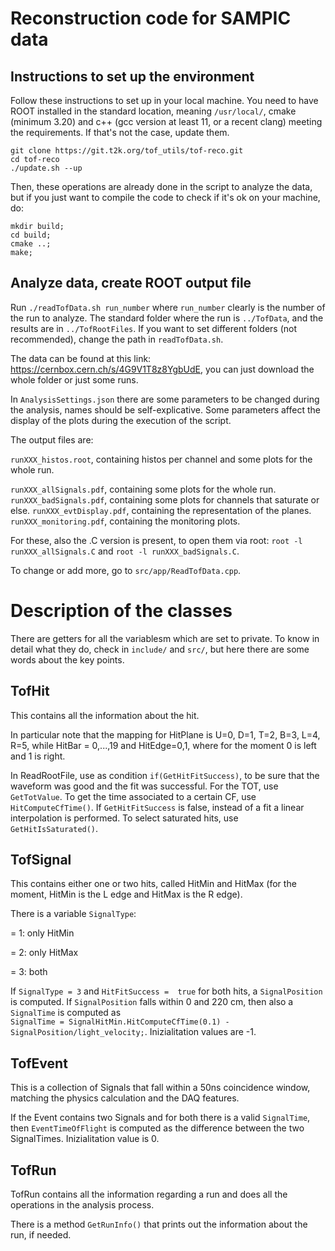 # Reconstruction code for SAMPIC data
<!--comment -->

## Instructions to set up the environment

Follow these instructions to set up in your local machine. 
You need to have ROOT installed in the standard location, meaning `/usr/local/`, cmake (minimum 3.20) and c++ (gcc version at least 11, or a recent clang) meeting the requirements. 
If that's not the case, update them.

```
git clone https://git.t2k.org/tof_utils/tof-reco.git
cd tof-reco
./update.sh --up
```
Then, these operations are already done in the script to analyze the data, but if you just want to compile the code to check if it's ok on your machine, do:

```
mkdir build; 
cd build; 
cmake ..;
make;
```

## Analyze data, create ROOT output file
Run `./readTofData.sh run_number`
where `run_number` clearly is the number of the run to analyze.
The standard folder where the run is `../TofData`, and the results are in
`../TofRootFiles`.
If you want to set different folders (not recommended), change the path in `readTofData.sh`.

The data can be found at this link: https://cernbox.cern.ch/s/4G9V1T8z8YgbUdE, you can just download the whole folder or just some runs.

In `AnalysisSettings.json` there are some parameters to be changed during the analysis, names should be self-explicative.
Some parameters affect the display of the plots during the execution of the script.

The output files are:

`runXXX_histos.root`, containing histos per channel and some plots for the whole run. 

`runXXX_allSignals.pdf`, containing some plots for the whole run.
`runXXX_badSignals.pdf`, containing some plots for channels that saturate or else.
`runXXX_evtDisplay.pdf`, containing the representation of the planes.
`runXXX_monitoring.pdf`, containing the monitoring plots.

For these, also the .C version is present, to open them via root: `root -l runXXX_allSignals.C` and `root -l runXXX_badSignals.C`.

To change or add more, go to `src/app/ReadTofData.cpp`.

# Description of the classes

There are getters for all the variablesm which are set to private. 
To know in detail what they do, check in `include/` and `src/`, but here there are some words about the key points.

## TofHit
This contains all the information about the hit. 

In particular note that the mapping for HitPlane is U=0, D=1, T=2, B=3, L=4, R=5, while HitBar = 0,...,19 and HitEdge=0,1, where for the moment 0 is left and 1 is right.

In ReadRootFile, use as condition `if(GetHitFitSuccess)`, to be sure that the waveform was good and the fit was successful. 
For the TOT, use `GetTotValue`.
To get the time associated to a certain CF, use `HitComputeCfTime()`. 
If `GetHitFitSuccess` is false, instead of a fit a linear interpolation is performed.
To select saturated hits, use `GetHitIsSaturated()`.

## TofSignal
This contains either one or two hits, called HitMin and HitMax (for the moment, HitMin is the L edge and HitMax is the R edge). 

There is a variable `SignalType`:

= 1: only HitMin 

= 2: only HitMax

= 3: both 

If `SignalType = 3` and `HitFitSuccess =  true` for both hits, a `SignalPosition` is computed. 
If `SignalPosition` falls within 0 and 220 cm, then also a `SignalTime`  is computed as         
``SignalTime = SignalHitMin.HitComputeCfTime(0.1) - SignalPosition/light_velocity;``. 
Inizialitation values are -1.

## TofEvent
This is a collection of Signals that fall within a 50ns coincidence window, matching the physics calculation and the DAQ features.

If the Event contains two Signals and for both there is a valid `SignalTime`, then `EventTimeOfFlight` is computed as the difference between the two SignalTimes. 
Inizialitation value is 0.

## TofRun
TofRun contains all the information regarding a run and does all the operations in the analysis process. 

There is a method `GetRunInfo()` that prints out the information about the run, if needed.
